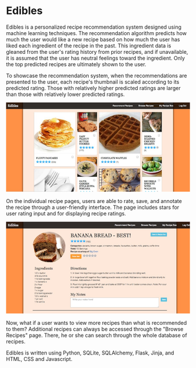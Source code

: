 Edibles
===============

Edibles is a personalized recipe recommendation system designed using machine learning techniques. The recommendation algorithm predicts how much the user would like a new recipe based on how much the user has liked each ingredient of the recipe in the past. This ingredient data is gleaned from the user's rating history from prior recipes, and if unavailable, it is assumed that the user has neutral feelings toward the ingredient. Only the top predicted recipes are ultimately shown to the user. 

To showcase the recommendation system, when the recommendations are presented to the user, each recipe's thumbnail is scaled according to its predicted rating. Those with relatively higher predicted ratings are larger than those with relatively lower predicted ratings. 

![Example of recipe recommendation page.](static/images/demo/recommendation_page.jpeg)

On the individual recipe pages, users are able to rate, save, and annotate the recipe through a user-friendly interface. The page includes stars for user rating input and for displaying recipe ratings.

![Example of recipe page.](static/images/demo/recipe.jpeg)

Now, what if a user wants to view more recipes than what is recommended to them? Additional recipes can always be accessed through the "Browse Recipes" page. There, he or she can search through the whole database of recipes.  

Edibles is written using Python, SQLite, SQLAlchemy, Flask, Jinja, and HTML, CSS and Javascript. 